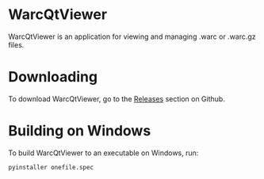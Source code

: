 WarcQtViewer
============
WarcQtViewer is an application for viewing and managing .warc or .warc.gz files.

Downloading
===========
To download WarcQtViewer, go to the [Releases](https://github.com/odie5533/WarcQtViewer/releases)
section on Github.

Building on Windows
===================
To build WarcQtViewer to an executable on Windows, run:

    pyinstaller onefile.spec
